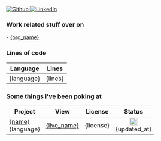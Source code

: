 <p>
<a href="{github_url}" target="_blank">
    <img alt="Github" src="https://img.shields.io/badge/GitHub-%2312100E.svg?&style=for-the-badge&logo=Github&logoColor=white" />
</a> 
<a href="{linkedin_url}" target="_blank">
    <img alt="LinkedIn" src="https://img.shields.io/badge/linkedin-%230077B5.svg?&style=for-the-badge&logo=linkedin&logoColor=white" />
</a>

### Work related stuff over on

<orgs>
- <a href='{org_url}'>{org_name}</a>
</orgs>

### Lines of code

<table>
  <thead>
    <tr border: none;>
      <th>Language</th>
      <th>Lines</th>
    </tr>
  </thead>
  <tbody>
    <langs>
        <tr>
            <td>{language}</a></td>
            <td>{lines}</td>
        </tr>
    </langs>
  </tbody>
  </table>

### Some things i've been poking at

<table>
  <thead>
    <tr border: none;>
      <th>Project</th>
      <th>View</th>
      <th>License</th>
      <th>Status</th>
    </tr>
  </thead>
  <tbody>
    <repos>
        <tr>
            <td><a href='{html_url}' title='{name}'>{name}</a><br/>{language}</td>
            <td><a href='{live_url}' title='{live_name}'>{live_name}</a></td>
            <td>{license}</td>
            <td align="center"><img src='{badge}' height='20px'/><br/>{updated_at}</td>
        </tr>
    </repos>
  </tbody>
  </table>